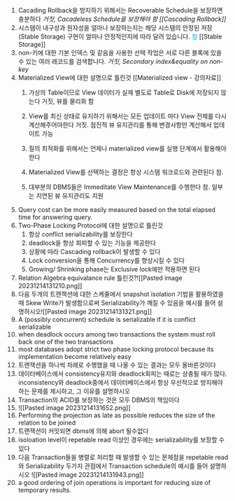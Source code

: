 1. Cacading Rollback을 방지하기 위해서는 Recoverable Schedule을 보장하면 충분하다
   *거짓, Cacadeless Schedule을 보장해야 함
    [[Cascading Rollback]]* 
2. 시스템이 내구성과 원자성을 얼마나 보장하는지는 해당 시스템의 안정된 저장(Stable Storage) 구현이 얼마나 안정적인지에 따라 달려 있습니다.
	 <font color="#00b0f0">참</font>
   [[Stable Storage]]
3. non-키에 대한 기본 인덱스 및 같음을 사용한 선택 작업은 서로 다른 블록에 있을 수 있는 여러 레코드를 검색합니다.
   *거짓, Secondary index&equality on non-key*
4. Materialized View에 대한 설명으로 틀린것
   [[Materialized view - 강의자료]] 
	1. 가상의 Table이므로 View 데이터가 실제 별도로 Table로 Disk에 저장되지 않는다
	   거짓, 뷰를 물리화 함
	2. View를 최신 상태로 유지하기 위해서는 모든 업데이트 마다 View 전체를 다시 계산해주어야한다
	   거짓. 점진적 뷰 유지관리를 통해 변경사항만 계산해서 업데이트 가능
	3. 질의 최적화를 위해서는 언제나 materialized view를 실행 단계에서 활용해야 한다
	   
	4. Materialized View를 선택하는 결정은 항상 시스템 워크로드와 관련된다
	   참.
	5. 대부분의 DBMS들은 Immeditate View Maintenance를 수행한다
	   참. 일부는 지연된 뷰 유지관리도 지원
5. Query cost can be more easily measured based on the total elapsed time for answering query.
6. Two-Phase Locking Protocol에 대한 설명으로 틀린것
	1. 항상 conflict serializability를 보장한다
	2. deadlock을 항상 회피할 수 있는 기능을 제공한다
	3. 상황에 따라 Cascading rollback이 발생할 수 있다
	4. Lock conversion을 통해 Concurrency를 향상시킬 수 있다
	5. Growing/ Shrinking phase는 Exclusive lock에만 적용하면 된다
7. Relation Algebra equivalance rule 틀린것?![[Pasted image 20231214131210.png]]
8. 다음 두개의 트랜잭션에 대한 스케줄에서 snapshot isolation 기법을 활용하였을 때 Skew Write가 발생함으로써 Serializability가 깨질 수 있음을 예시를 들어 설명하시오![[Pasted image 20231214131321.png]]
9. A (possibly concurrent) schedule is serializable if it is conflict serializable
10. when deadlock occurs among two transactions the system must roll back one of the two transactions 
11. most databases adopt strict two phase locking protocol because its implementation become relatively easy
12. 트랜잭션을 하나씩 차례로 수행했을 때 나올 수 있는 결과는 모두 올바른것이다
13. 데이터베이스에서 consistency유지와 deadlock회피는 때로는 상충될 때가 많다. inconsistency와 deadlock중에서 데이터베이스에서 항상 우선적으로 방지해야 하는 문제를 제시하고, 그 이유를 설명하시오 
14. Transaction의 ACID를 보장하는 것은 모두 DBMS의 책임이다
15. ![[Pasted image 20231214131652.png]]
16. Performing the projection as late as possible reduces the size of the relation to be joined
17. 트랜잭션이 커밋되면 dbms에 의해 abort 될수없다
18. isoloation level이 repetable read 이상인 경우에는 serializability를 보장할 수 있다
19. 다음 Transaction들을 병렬로 처리할 때 발생할 수 있는 문제점을 repetable read와 Serializability 두가지 관점에서 Transaction schedule의 예시를 들어 설명하시오 ![[Pasted image 20231214131943.png]]
20. a good ordering of join operations is important for reducing size of temporary results.